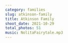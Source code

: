 ```yaml
---
category: families
slug: atkinson-family
title: Atkinson Family
shoot_date: 2021-10-29
total_photos: 51
music: NolitaFairytale.mp3
---
```

